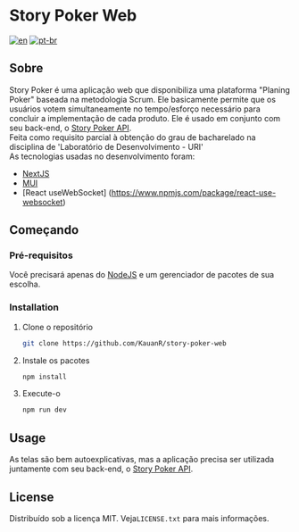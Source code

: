 # Story Poker Web
[![en](https://img.shields.io/badge/lang-en-red.svg)](https://github.com/KauanR/story-poker-web/blob/main/README.md)
[![pt-br](https://img.shields.io/badge/lang-pt--br-green.svg)](https://github.com/KauanR/story-poker-web/blob/main/README.pt-br.md)

## Sobre
Story Poker é uma aplicação web que disponibiliza uma plataforma "Planing Poker" baseada na metodologia Scrum. Ele basicamente permite que os usuários votem simultaneamente no tempo/esforço necessário para concluir a implementação de cada produto. Ele é usado em conjunto com seu back-end, o [Story Poker API](https://github.com/DouglasAndre25/story-poker-api).
<br/>
Feita como requisito parcial à obtenção do grau de bacharelado na disciplina de 'Laboratório de Desenvolvimento - URI'
<br/>
As tecnologias usadas no desenvolvimento foram:
* [NextJS](https://nextjs.org/)
* [MUI](https://mui.com/)
* [React useWebSocket] (https://www.npmjs.com/package/react-use-websocket)

## Começando
### Pré-requisitos
Você precisará apenas do [NodeJS](https://nodejs.org/en/download/) e um gerenciador de pacotes de sua escolha.

### Installation
1. Clone o repositório
   ```sh
   git clone https://github.com/KauanR/story-poker-web
   ```
2. Instale os pacotes
   ```sh
   npm install
   ```
4. Execute-o
   ```sh
   npm run dev
   ```

## Usage
As telas são bem autoexplicativas, mas a aplicação precisa ser utilizada juntamente com seu back-end, o [Story Poker API](https://github.com/DouglasAndre25/story-poker-api).

## License
Distribuído sob a licença MIT. Veja`LICENSE.txt` para mais informações.
